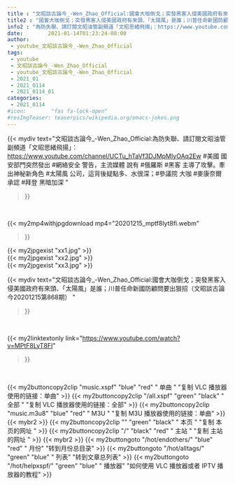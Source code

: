 ```yaml
---
title : "文昭談古論今_-Wen_Zhao_Official:國會大咖倒戈；突發黑客入侵美國政府有來頭、「太陽風」是誰；川普任命新國防顧問要出狠招（文昭談古論今20201215第868期） "
title2 : "國會大咖倒戈；突發黑客入侵美國政府有來頭、「太陽風」是誰；川普任命新國防顧問要出狠招（文昭談古論今20201215第868期） "
info2 : "為防失聯、請訂閱文昭油管副頻道「文昭思緒飛揚」：https://www.youtube.com/channel/UCTu_hTaVf3DJMpMIyOAq2Ew #美國 國安部門突然發出 #網絡安全 警告，主流媒體 說有 #俄羅斯 #黑客 主導了攻擊。牽出神秘新角色 #太陽風 公司，這背後疑點多、水很深；#參議院 大咖 #麥康奈爾 承認 #拜登 黑暗加深 "
date:        2021-01-14T01:23:24-08:00
author:
 - youtube_文昭談古論今_-Wen_Zhao_Official
tags:
 - youtube
 - 文昭談古論今_-Wen_Zhao_Official
 - youtube_文昭談古論今_-Wen_Zhao_Official
 - 2021_01
 - 2021_0114
 - 2021_0114_01
categories:
 - 2021_0114
#icon:        "fas fa-lock-open"
#resImgTeaser: teaserpics/wikipedia.org/emacs-jokes.png
---
```


{{< mydiv text="文昭談古論今_-Wen_Zhao_Official:為防失聯、請訂閱文昭油管副頻道「文昭思緒飛揚」：https://www.youtube.com/channel/UCTu_hTaVf3DJMpMIyOAq2Ew #美國 國安部門突然發出 #網絡安全 警告，主流媒體 說有 #俄羅斯 #黑客 主導了攻擊。牽出神秘新角色 #太陽風 公司，這背後疑點多、水很深；#參議院 大咖 #麥康奈爾 承認 #拜登 黑暗加深 "
>}}
<br>


{{< my2mp4withjpgdownload mp4="20201215_mptf8lyt8fi.webm"
>}}

{{< my2jpgexist "xx1.jpg" >}}<br>
{{< my2jpgexist "xx2.jpg" >}}<br>
{{< my2jpgexist "xx3.jpg" >}}<br>



{{< mydiv text="文昭談古論今_-Wen_Zhao_Official:國會大咖倒戈；突發黑客入侵美國政府有來頭、「太陽風」是誰；川普任命新國防顧問要出狠招（文昭談古論今20201215第868期） "
>}}
<br>

{{< my2linktextonly link="https://www.youtube.com/watch?v=MPtF8LyT8FI"
>}}


<br>

{{< my2buttoncopy2clip "music.xspf"        "blue"   "red"    " 单曲 "  "复制 VLC 播放器使用的链接：单曲" >}} {{< my2buttoncopy2clip "/all.xspf"         "green"  "black"  " 全部 "  "复制 VLC 播放器使用的链接：全部" >}} {{< my2buttoncopy2clip "music.m3u8"        "blue"   "red"    " M3U  "    "复制 M3U 播放器使用的链接：单曲" >}} {{< mybr2 >}} {{< my2buttoncopy2clip ""                  "green"  "black"  " 本页 "    "复制 本页的网址 " >}} {{< my2buttoncopy2clip "/"                 "black"  "red"    " 主站 "    "复制 主站的网址 " >}} {{< mybr2 >}} {{< my2buttongoto      "/hot/endothers/"   "blue"   "red"    " 月份"   "转到月份总目录" >}} {{< my2buttongoto      "/hot/alltags/"     "green"  "blue"   " 列表"   "转到文章总列表" >}} {{< my2buttongoto      "/hot/helpxspf/"    "green"  "blue"   " 播放器" "如何使用 VLC 播放器或者 IPTV 播放器的教程" >}} 
